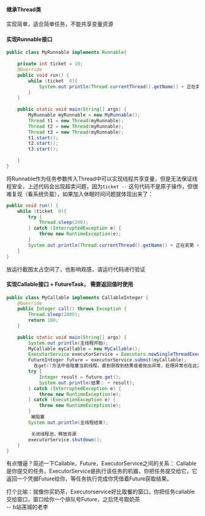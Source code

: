 #### 继承Thread类
实现简单，适合简单任务，不能共享变量资源

#### 实现Runnable接口
```java
public class MyRunnable implements Runnable{  
  
    private int ticket = 10;  
    @Override  
    public void run() {  
        while (ticket  0){  
            System.out.println(Thread.currentThread().getName() + 正在卖第 + ticket --  + 张票);  
        }  
    }  
  
    public static void main(String[] args) {  
        MyRunnable myRunnable = new MyRunnable();  
        Thread t1 = new Thread(myRunnable);  
        Thread t2 = new Thread(myRunnable);  
        Thread t3 = new Thread(myRunnable);  
        t1.start();  
        t2.start();  
        t3.start();  
  
    }  
}
```
将Runnable作为任务参数传入Thread中可以实现线程共享变量，但是无法保证线程安全，上述代码会出现超卖问题，因为`ticket --` 这句代码不是原子操作，但很难复现（看系统负载），如果加入休眠时间问题就体现出来了：
```java
public void run() {  
    while (ticket  0){  
        try {  
            Thread.sleep(200);  
        } catch (InterruptedException e) {  
            throw new RuntimeException(e);  
        }  
        System.out.println(Thread.currentThread().getName() + 正在卖第 + ticket --  + 张票);  
    }  
}
```
放运行截图太占空间了，也影响观感，请运行代码进行验证


#### 实现Callable接口 + FutureTask， 需要返回值时使用
```java
public class MyCallable implements CallableInteger {  
    @Override  
    public Integer call() throws Exception {  
        Thread.sleep(2000);  
        return 100;  
    }  
  
    public static void main(String[] args) {  
        System.out.println(主线程开始);  
        MyCallable myCallable = new MyCallable();  
        ExecutorService executorService = Executors.newSingleThreadExecutor();  
        FutureInteger future = executorService.submit(myCallable);  
          在get()方法中会阻塞当前线程，直到获取到结果或者抛出异常，处理异常也在此方法中处理  
        try {  
            Integer result = future.get();  
            System.out.println(结果： + result);  
        } catch (InterruptedException e) {  
            throw new RuntimeException(e);  
        } catch (ExecutionException e) {  
            throw new RuntimeException(e);  
        }  
         被阻塞  
        System.out.println(主线程结束);  
  
         关闭线程池，释放资源  
        executorService.shutdown();  
    }  
}
```
有点懵逼？简述一下Callable，Future，ExecutorService之间的关系：
Callable是你提交的任务，ExecutorService是执行该任务的机器，你把任务提交给它，它返回一个凭据Future给你，等任务执行完成你凭借着Future获取结果。

打个比喻：就像你买奶茶，Executorservice好比取餐的窗口，你把任务callable交给窗口，窗口给你一个排队号Future，之后凭号取奶茶                                                          
-- b站莲城的老李




